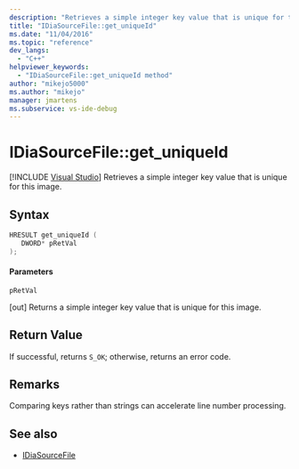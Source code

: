 ```yaml
---
description: "Retrieves a simple integer key value that is unique for this image."
title: "IDiaSourceFile::get_uniqueId"
ms.date: "11/04/2016"
ms.topic: "reference"
dev_langs:
  - "C++"
helpviewer_keywords:
  - "IDiaSourceFile::get_uniqueId method"
author: "mikejo5000"
ms.author: "mikejo"
manager: jmartens
ms.subservice: vs-ide-debug
---
```

# IDiaSourceFile::get_uniqueId

 [!INCLUDE [Visual Studio](~/includes/applies-to-version/vs-windows-only.md)]
Retrieves a simple integer key value that is unique for this image.

## Syntax

```C++
HRESULT get_uniqueId ( 
   DWORD* pRetVal
);
```

#### Parameters
 `pRetVal`

[out] Returns a simple integer key value that is unique for this image.

## Return Value
 If successful, returns `S_OK`; otherwise, returns an error code.

## Remarks
 Comparing keys rather than strings can accelerate line number processing.

## See also
- [IDiaSourceFile](../../debugger/debug-interface-access/idiasourcefile.md)

